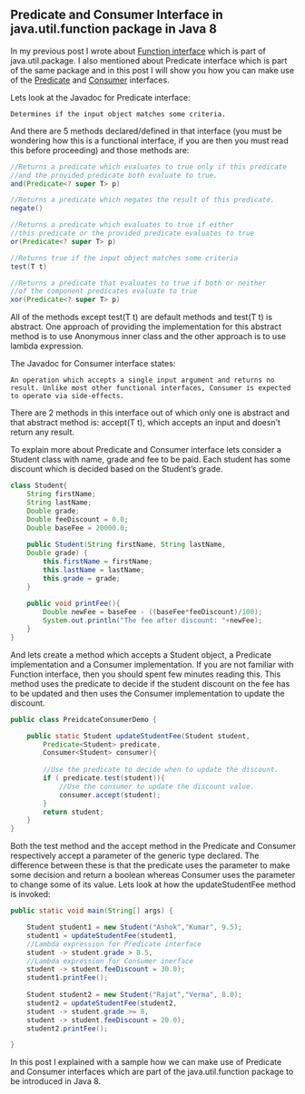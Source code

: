 ## Predicate and Consumer Interface in java.util.function package in Java 8
In my previous post I wrote about [Function interface](https://sanaulla.info/2013/03/27/function-interface-a-functional-interface-in-the-java-util-function-package-in-java-8/) which is part of java.util.package. 
I also mentioned about Predicate interface which is part of the same package and in this post I will show you how you can make use of the [Predicate](https://docs.oracle.com/javase/8/docs/api/java/util/function/Predicate.html) and [Consumer](https://docs.oracle.com/javase/8/docs/api/java/util/function/Consumer.html) interfaces.

Lets look at the Javadoc for Predicate interface:
```text
Determines if the input object matches some criteria.
```
And there are 5 methods declared/defined in that interface (you must be wondering how this is a functional interface, 
if you are then you must read this before proceeding) and those methods are:
```Java
//Returns a predicate which evaluates to true only if this predicate
//and the provided predicate both evaluate to true.
and(Predicate<? super T> p)

//Returns a predicate which negates the result of this predicate.
negate()

//Returns a predicate which evaluates to true if either
//this predicate or the provided predicate evaluates to true
or(Predicate<? super T> p)

//Returns true if the input object matches some criteria
test(T t)

//Returns a predicate that evaluates to true if both or neither
//of the component predicates evaluate to true
xor(Predicate<? super T> p)
```
All of the methods except test(T t) are default methods and test(T t) is abstract. 
One approach of providing the implementation for this abstract method is to use Anonymous inner class and the other approach is to use lambda expression.

The Javadoc for Consumer interface states:
```text
An operation which accepts a single input argument and returns no result. Unlike most other functional interfaces, Consumer is expected to operate via side-effects.
```
There are 2 methods in this interface out of which only one is abstract and that abstract method is: accept(T t), which accepts an input and doesn’t return any result.

To explain more about Predicate and Consumer interface lets consider a Student class with name, grade and fee to be paid. Each student has some discount which is decided based on the Student’s grade.
```Java
class Student{
    String firstName;
    String lastName;
    Double grade;
    Double feeDiscount = 0.0;
    Double baseFee = 20000.0;
    
    public Student(String firstName, String lastName,
    Double grade) {
        this.firstName = firstName;
        this.lastName = lastName;
        this.grade = grade;
    }
    
    public void printFee(){
        Double newFee = baseFee - ((baseFee*feeDiscount)/100);
        System.out.println("The fee after discount: "+newFee);
    }
}
```
And lets create a method which accepts a Student object, a Predicate implementation and a Consumer implementation. If you are not familiar with Function interface, then you should spent few minutes reading this. This method uses the predicate to decide if the student discount on the fee has to be updated and then uses the Consumer implementation to update the discount.
```Java
public class PreidcateConsumerDemo {

    public static Student updateStudentFee(Student student,
        Predicate<Student> predicate,
        Consumer<Student> consumer){
        
        //Use the predicate to decide when to update the discount.
        if ( predicate.test(student)){
            //Use the consumer to update the discount value.
            consumer.accept(student);
        }
        return student;
    }
}
```
Both the test method and the accept method in the Predicate and Consumer respectively accept a parameter of the generic type declared. The difference between these is that the predicate uses the parameter to make some decision and return a boolean whereas Consumer uses the parameter to change some of its value.
Lets look at how the updateStudentFee method is invoked:
```Java
public static void main(String[] args) {

    Student student1 = new Student("Ashok","Kumar", 9.5);
    student1 = updateStudentFee(student1,
    //Lambda expression for Predicate interface
    student -> student.grade > 8.5,
    //Lambda expression for Consumer inerface
    student -> student.feeDiscount = 30.0);
    student1.printFee();
    
    Student student2 = new Student("Rajat","Verma", 8.0);
    student2 = updateStudentFee(student2,
    student -> student.grade >= 8,
    student -> student.feeDiscount = 20.0);
    student2.printFee();

}
```
In this post I explained with a sample how we can make use of Predicate and Consumer interfaces which are part of the java.util.function package to be introduced in Java 8.